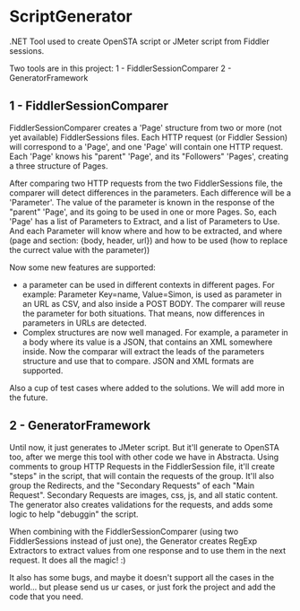 ScriptGenerator
===============

.NET Tool used to create OpenSTA script or JMeter script from Fiddler sessions.


Two tools are in this project:
1 - FiddlerSessionComparer
2 - GeneratorFramework

1 - FiddlerSessionComparer
---------------------------
FiddlerSessionComparer creates a 'Page' structure from two or more (not yet available) FiddlerSessions files. 
Each HTTP request (or Fiddler Session) will correspond to a 'Page', and one 'Page' will contain one HTTP request.
Each 'Page' knows his "parent" 'Page', and its "Followers" 'Pages', creating a three structure of Pages.

After comparing two HTTP requests from the two FiddlerSessions file, the comparer will detect differences in the parameters. 
Each difference will be a 'Parameter'. The value of the parameter is known in the response of the "parent" 'Page', and its going 
to be used in one or more Pages. 
So, each 'Page' has a list of Parameters to Extract, and a list of Parameters to Use. 
And each Parameter will know where and how to be extracted, and where (page and section: {body, header, url}) and how to be used (how to replace the currect value with the parameter))

Now some new features are supported:
- a parameter can be used in different contexts in different pages. For example: Parameter Key=name, Value=Simon, is used as parameter in an URL as CSV, and also inside a POST BODY. The comparer will reuse the parameter for both situations. That means, now differences in parameters in URLs are detected.
- Complex structures are now well managed. For example, a parameter in a body where its value is a JSON, that contains an XML somewhere inside. Now the comparar will extract the leads of the parameters structure and use that to compare. JSON and XML formats are supported.

Also a cup of test cases where added to the solutions. We will add more in the future.


 
2 - GeneratorFramework
---------------------------
Until now, it just generates to JMeter script. But it'll generate to OpenSTA too, after we merge this tool with other code we have in Abstracta.
Using comments to group HTTP Requests in the FiddlerSession file, it'll create "steps" in the script, that will contain the requests of the group. 
It'll also group the Redirects, and the "Secondary Requests" of each "Main Request". Secondary Requests are images, css, js, and all static content.
The generator also creates validations for the requests, and adds some logic to help "debuggin" the script.

When combining with the FiddlerSessionComparer (using two FiddlerSessions instead of just one), the Generator creates RegExp Extractors to extract 
values from one response and to use them in the next request.
It does all the magic! :)

It also has some bugs, and maybe it doesn't support all the cases in the world... but please send us ur cases, or just fork the project and add the code that you need.


